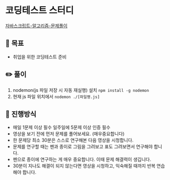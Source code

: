 # 코딩테스트 스터디

[자바스크립트-알고리즘-문제풀이](https://www.inflearn.com/course/%EC%9E%90%EB%B0%94%EC%8A%A4%ED%81%AC%EB%A6%BD%ED%8A%B8-%EC%95%8C%EA%B3%A0%EB%A6%AC%EC%A6%98-%EB%AC%B8%EC%A0%9C%ED%92%80%EC%9D%B4)

## 🎯 목표

- 취업을 위한 코딩테스트 준비

## ✏️ 풀이

1. nodemon(js 파일 저장 시 자동 재실행) 설치 `npm install -g nodemon`
2. 현재 js 파일 위치에서 `nodemon ./[파일명.js]`

## 📜 진행방식

- 매일 1문제 이상 필수 일주일에 5문제 이상 인증 필수
- 영상을 보기 전에 먼저 문제를 풀어보세요. (매우중요합니다)
- 한 문제당 최소 30분은 스스로 연구해본 다음 영상을 시청합니다.
- 문제를 연구할 때는 펜과 종이로 그림을 그려보고 표도 그려보면서 연구해야 합니다.
- 펜으로 종이에 연구하는 게 매우 중요합니다. 이때 문제 해결력이 생깁니다.
- 30분이 지나도 해결이 되지 않는다면 영상을 시청하고, 익숙해질 때까지 반복 연습해야 합니다.
